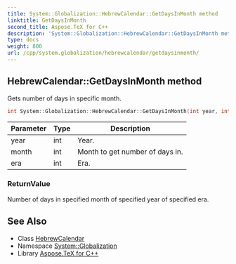 ```yaml
---
title: System::Globalization::HebrewCalendar::GetDaysInMonth method
linktitle: GetDaysInMonth
second_title: Aspose.TeX for C++
description: 'System::Globalization::HebrewCalendar::GetDaysInMonth method. Gets number of days in specific month in C++.'
type: docs
weight: 800
url: /cpp/system.globalization/hebrewcalendar/getdaysinmonth/
---
```

## HebrewCalendar::GetDaysInMonth method


Gets number of days in specific month.

```cpp
int System::Globalization::HebrewCalendar::GetDaysInMonth(int year, int month, int era) const override
```


| Parameter | Type | Description |
| --- | --- | --- |
| year | int | Year. |
| month | int | Month to get number of days in. |
| era | int | Era. |

### ReturnValue

Number of days in specified month of specified year of specified era.

## See Also

* Class [HebrewCalendar](../)
* Namespace [System::Globalization](../../)
* Library [Aspose.TeX for C++](../../../)
